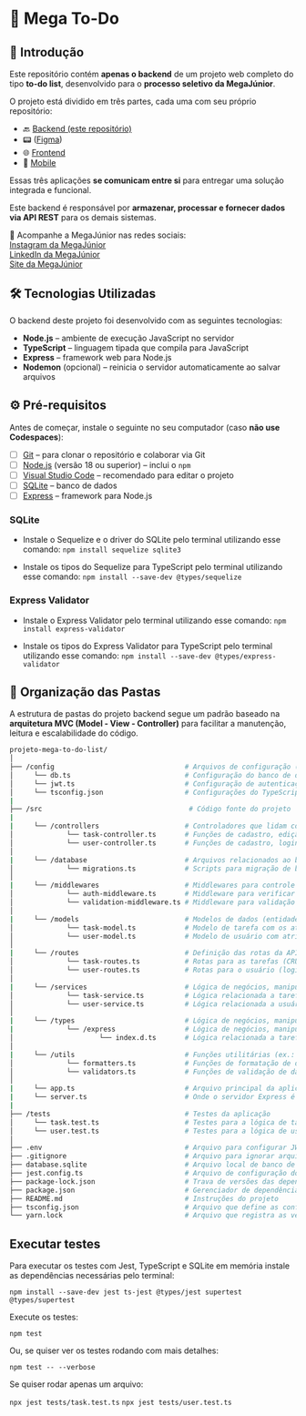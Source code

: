 # 📌 Mega To-Do
 
## 📖 Introdução

Este repositório contém **apenas o backend** de um projeto web completo do tipo **to-do list**, desenvolvido para o **processo seletivo da MegaJúnior**.

O projeto está dividido em três partes, cada uma com seu próprio repositório:

- 🔙 [Backend (este repositório)](https://github.com/wevertonvalerio/projeto-mega-to-do-list/tree/main)
- 📟 ([Figma](https://www.figma.com/design/4FB017cTA2qMRyysZkdmEc/Mega-To-do?node-id=4-2&p=f))
- 🌐 [Frontend](link_frontend)
- 📱 [Mobile](link_mobile)

Essas três aplicações **se comunicam entre si** para entregar uma solução integrada e funcional.

Este backend é responsável por **armazenar, processar e fornecer dados via API REST** para os demais sistemas.

🔗 Acompanhe a MegaJúnior nas redes sociais:  
[Instagram da MegaJúnior](https://www.instagram.com/megaufms/)  
[LinkedIn da MegaJúnior](https://br.linkedin.com/company/megajr)  
[Site da MegaJúnior](https://www.megajunior.com.br/)

## 🛠️ Tecnologias Utilizadas

O backend deste projeto foi desenvolvido com as seguintes tecnologias:

- **Node.js** – ambiente de execução JavaScript no servidor
- **TypeScript** – linguagem tipada que compila para JavaScript
- **Express** – framework web para Node.js
- **Nodemon** (opcional) – reinicia o servidor automaticamente ao salvar arquivos

## ⚙️ Pré-requisitos  
Antes de começar, instale o seguinte no seu computador (caso **não use Codespaces**):

- [ ] [Git](https://git-scm.com/) – para clonar o repositório e colaborar via Git
- [ ] [Node.js](https://nodejs.org/) (versão 18 ou superior) – inclui o `npm`
- [ ] [Visual Studio Code](https://code.visualstudio.com/) – recomendado para editar o projeto
- [ ] [SQLite](https://www.sqlite.org/) – banco de dados
- [ ] [Express](https://expressjs.com/pt-br/) – framework para Node.js

### SQLite
- Instale o Sequelize e o driver do SQLite pelo terminal utilizando esse comando:
`npm install sequelize sqlite3`

- Instale os tipos do Sequelize para TypeScript pelo terminal utilizando esse comando:
`npm install --save-dev @types/sequelize`

### Express Validator
- Instale o Express Validator pelo terminal utilizando esse comando:
`npm install express-validator`

- Instale os tipos do Express Validator para TypeScript pelo terminal utilizando esse comando:
`npm install --save-dev @types/express-validator`

## 📁 Organização das Pastas

A estrutura de pastas do projeto backend segue um padrão baseado na **arquitetura MVC (Model - View - Controller)** para facilitar a manutenção, leitura e escalabilidade do código.

```bash
projeto-mega-to-do-list/
│
├── /config                                # Arquivos de configuração (ex.: conexões com banco, JWT, etc.)
│     └── db.ts                            # Configuração do banco de dados
│     └── jwt.ts                           # Configuração de autenticação JWT
│     └── tsconfig.json                    # Configurações do TypeScript
|
├── /src                                    # Código fonte do projeto
|
|     └── /controllers                     # Controladores que lidam com as requisições e respostas
│             └── task-controller.ts       # Funções de cadastro, edição, exclusão e listagem de tarefas
│             └── user-controller.ts       # Funções de cadastro, login, logout e exclusão de contas de usuário
│
|     └── /database                        # Arquivos relacionados ao banco de dados
│             └── migrations.ts            # Scripts para migração de banco
│
|     └── /middlewares                     # Middlewares para controle de requisições (autenticação, validação, etc.)
│             └── auth-middleware.ts       # Middleware para verificar token JWT
│             └── validation-middleware.ts # Middleware para validação de dados da requisição
│
|     └── /models                          # Modelos de dados (entidades que representam os dados)
│             └── task-model.ts            # Modelo de tarefa com os atributos: título, descrição, prioridade, etc.
│             └── user-model.ts            # Modelo de usuário com atributos: nome, email, senha, etc.
│
|     └── /routes                          # Definição das rotas da API
│             └── task-routes.ts           # Rotas para as tarefas (CRUD)
│             └── user-routes.ts           # Rotas para o usuário (login, cadastro, etc.)
│
|     └── /services                        # Lógica de negócios, manipulação de dados e interações com o banco de dados
│             └── task-service.ts          # Lógica relacionada a tarefas
│             └── user-service.ts          # Lógica relacionada a usuários
│
|     └── /types                           # Lógica de negócios, manipulação de dados e interações com o banco de dados
|             └── /express                 # Lógica de negócios, manipulação de dados e interações com o banco de dados
│                     └── index.d.ts       # Lógica relacionada a tarefas
│
|     └── /utils                           # Funções utilitárias (ex.: formatação de dados, validações)
│             └── formatters.ts            # Funções de formatação de dados, como formatação de data e hora
│             └── validators.ts            # Funções de validação de dados, como CPF, etc.
│
|     └── app.ts                           # Arquivo principal da aplicação, onde começa a rodar a aplicação
|     └── server.ts                        # Onde o servidor Express é configurado
|
├── /tests                                 # Testes da aplicação
│     └── task.test.ts                     # Testes para a lógica de tarefas
│     └── user.test.ts                     # Testes para a lógica de usuários
│
├── .env                                   # Arquivo para configurar JWT_SECRET
├── .gitignore                             # Arquivo para ignorar arquivos no Git
├── database.sqlite                        # Arquivo local de banco de dados SQLite.
├── jest.config.ts                         # Arquivo de configuração do framework de testes Jest escrito em TypeScript.
├── package-lock.json                      # Trava de versões das dependências
├── package.json                           # Gerenciador de dependências e scripts do projeto
├── README.md                              # Instruções do projeto
├── tsconfig.json                          # Arquivo que define as configurações de compilação do TypeScript em um projeto.
└── yarn.lock                              # Arquivo que registra as versões exatas das dependências instaladas com o Yarn para garantir builds reproduzíveis.
```

## Executar testes

Para executar os testes com Jest, TypeScript e SQLite em memória instale as dependências necessárias pelo terminal:

`npm install --save-dev jest ts-jest @types/jest supertest @types/supertest`

Execute os testes:

`npm test`

Ou, se quiser ver os testes rodando com mais detalhes:

`npm test -- --verbose`

Se quiser rodar apenas um arquivo:

`npx jest tests/task.test.ts`
`npx jest tests/user.test.ts`
